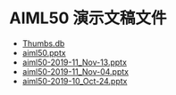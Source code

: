 <!--
This is a machine generated file, and should not be edited, as it will be overwritten with future updates.
-->

# <a name="aiml50-presentation-files"></a>AIML50 演示文稿文件

- [Thumbs.db](https://globaleventcdn.blob.core.windows.net/assets/aiml/aiml50/Thumbs.db)
- [aiml50.pptx](https://globaleventcdn.blob.core.windows.net/assets/aiml/aiml50/aiml50.pptx)
- [aiml50-2019-11_Nov-13.pptx](https://globaleventcdn.blob.core.windows.net/assets/aiml/aiml50/aiml50-2019-11_Nov-13.pptx)
- [aiml50-2019-11_Nov-04.pptx](https://globaleventcdn.blob.core.windows.net/assets/aiml/aiml50/aiml50-2019-11_Nov-04.pptx)
- [aiml50-2019-10_Oct-24.pptx](https://globaleventcdn.blob.core.windows.net/assets/aiml/aiml50/aiml50-2019-10_Oct-24.pptx)



